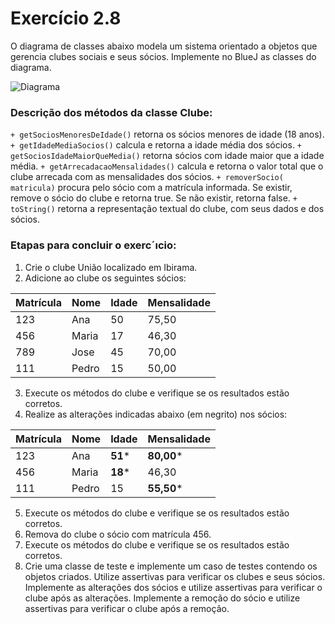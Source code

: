 # Exercício 2.8

O diagrama de classes abaixo modela um sistema orientado a objetos que gerencia clubes sociais e seus sócios. Implemente no BlueJ as classes do diagrama.

![Diagrama](/Diagramas/2.8/diag.png)

### Descrição dos métodos da classe Clube:
```+ getSociosMenoresDeIdade()``` retorna os sócios menores de idade (18 anos).
```+ getIdadeMediaSocios()``` calcula e retorna a idade média dos sócios.
```+ getSociosIdadeMaiorQueMedia()``` retorna sócios com idade maior que a idade média.
```+ getArrecadacaoMensalidades()``` calcula e retorna o valor total que o clube arrecada com as mensalidades dos sócios.
```+ removerSocio( matricula)``` procura pelo sócio com a matrícula informada. Se existir, remove o sócio do clube e retorna true. Se não existir, retorna false.
```+ toString()``` retorna a representação textual do clube, com seus dados e dos sócios.

### Etapas para concluir o exerc´ıcio:
1. Crie o clube União localizado em Ibirama.
2. Adicione ao clube os seguintes sócios:

| Matrícula | Nome   | Idade | Mensalidade|
| --------- | ------ | ----- | -----------|
| 123       | Ana    | 50    | 75,50      |
| 456       | Maria  | 17    | 46,30      |
| 789       | Jose   | 45    | 70,00      |
| 111       | Pedro  | 15    | 50,00      |


3. Execute os métodos do clube e verifique se os resultados estão corretos.
4. Realize as alterações indicadas abaixo (em negrito) nos sócios:

| Matrícula | Nome   | Idade   | Mensalidade |
| --------- | ------ | ------- | ----------- |
| 123       | Ana    | **51*** | **80,00***  |
| 456       | Maria  | **18*** | 46,30       |
| 111       | Pedro  | 15      | **55,50***  |

5. Execute os métodos do clube e verifique se os resultados estão corretos.
6. Remova do clube o sócio com matrícula 456.
7. Execute os métodos do clube e verifique se os resultados estão corretos.
8. Crie uma classe de teste e implemente um caso de testes contendo os objetos criados. Utilize assertivas para verificar os clubes e seus sócios. Implemente as
alterações dos sócios e utilize assertivas para verificar o clube após as alterações.
Implemente a remoção do sócio e utilize assertivas para verificar o clube após a remoção.
